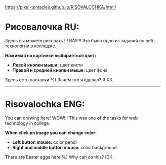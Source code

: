 https://pixel-tentacles.github.io/RISOVALOCHKA/html/
# Рисовалочка RU:
Здесь вы можете рисовать !!! ВАУ!!!
Это было одно из заданий по веб-технологии в колледже.

**Нажимая на картинки выбираеться цвет:**
* **Левой кнопки мыши:** цвет кисти
* **Правой и средней кнопки мыши:** цвет фона 

Здесь есть пасхалки %) Зачем это я сделал? Я ХЗ.
***
# Risovalochka ENG:
You can drawing here! WOW!!!
This was one of the tasks for web technology in college.

**When click on image you can change color:**
* **Left button mouse:** color pencil
* **Right and middle button mouse:** color background 

There are Easter eggs here %) Why can do this? IDK.
